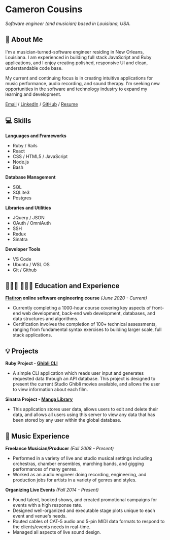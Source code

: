 # Cameron Cousins

_Software engineer (and musician) based in Louisiana, USA._

## 💬 About Me

 I'm a musician-turned-software engineer residing in New Orleans, Louisiana. I am experienced in building full stack JavaScript and Ruby applications, and I enjoy creating polished, responsive UI and clean, understandable code base. 
 
My current and continuing focus is in creating intuitive applications for music performance, audio recording, and sound therapy. I'm seeking new opportunities in the software and technology industry to expand my learning and development. 

[Email](mailto:cameroncousinscoding@gmail.com) / [LinkedIn](https://www.linkedin.com/in/cameron-cousins-software-engineer/) / [GitHub](https://github.com/clone18476/) / [Resume](https://resume.creddle.io/resume/jk0czpkjwc1)
## 💻 Skills

**Languages and Frameworks** 
  - Ruby / Rails
  - React
  - CSS / HTML5 / JavaScript
  - Node.js
  - Bash
 
**Database Management** 
 - SQL 
 - SQLite3
 - Postgres
 
**Libraries and Utilities**
  - JQuery / JSON
  - OAuth / OmniAuth
  - SSH
  - Redux
  - Sinatra
  
**Developer Tools**
 - VS Code 
 - Ubuntu / WSL OS
 - Git / Github 

## 👩🏼‍🎓 👩🏼‍💻 Education and Experience

**[Flatiron](https://www.flatironschool.com/) online software engineering course** _(June 2020 - Current)_
- Currently completing a 1000-hour course covering key aspects of front-end web development, back-end web development, databases, and data structures and algorithms. 
- Certification involves the completion of 100+ technical assessments, ranging from fundamental syntax exercises to building larger scale, full stack applications.  

## 💡 Projects

**Ruby Project - [Ghibli CLI](https://github.com/clone18476/ghibli_cli)**	
- A simple CLI application which reads user input and generates requested data through an API database. This project is designed to present the current Studio Ghibli movies available, and allows the user to view information about each film.

**Sinatra Project - [Manga Library](https://github.com/clone18476/manga-library-app)**	
- This application stores user data, allows users to edit and delete their data, and allows all users using this server to view any data that has been stored by any user within the global database.

##  🎼 Music Experience 
  
**Freelance Musician/Producer** _(Fall 2008 - Present)_ 
  - Performed in a variety of live and studio musical settings including orchestras, chamber ensembles, marching bands, and gigging performances of many genres.
  - Worked as an audio engineer doing recording, engineering, and production jobs for artists in a variety of genres and styles. 
 
**Organizing Live Events** _(Fall 2014 - Present)_ 
  - Found talent, booked shows, and created promotional campaigns for events with a high response rate.
  - Designed well-organized and executable stage plots unique to each event and venue's needs.
  - Routed cables of CAT-5 audio and 5-pin MIDI data formats to respond to the clients/events needs in real-time.
  - Managed all aspects of live sound design. 
 

